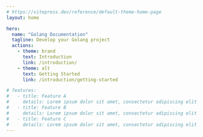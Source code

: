 ```yaml
---
# https://vitepress.dev/reference/default-theme-home-page
layout: home

hero:
  name: "Golang Documentation"
  tagline: Develop your Golang project
  actions:
    - theme: brand
      text: Introduction
      link: /introduction/
    - theme: alt
      text: Getting Started
      link: /introduction/getting-started

# features:
#   - title: Feature A
#     details: Lorem ipsum dolor sit amet, consectetur adipiscing elit
#   - title: Feature B
#     details: Lorem ipsum dolor sit amet, consectetur adipiscing elit
#   - title: Feature C
#     details: Lorem ipsum dolor sit amet, consectetur adipiscing elit
---
```


